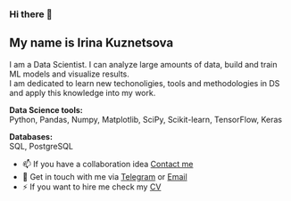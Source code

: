 ### Hi there 👋

## My name is Irina Kuznetsova

I am a Data Scientist. I can analyze large amounts of data, build and train ML models and visualize results.    
I am dedicated to learn new techonoligies, tools and methodologies in DS and apply this knowledge into my work. 

**Data Science tools:**  
Python, Pandas, Numpy, Matplotlib, SciPy, Scikit-learn, TensorFlow, Keras  

**Databases:**  
SQL, PostgreSQL   

- 📫 If you have a collaboration idea [Contact me](mailto:irene.kuznecova@gmail.com)
- 💬 Get in touch with me via [Telegram](https://t.me/cenzukari) or [Email](mailto:irene.kuznecova@gmail.com)
- ⚡ If you want to hire me check my [CV](https://hh.ru/resume/8d597d7cff031c219a0039ed1f307934376533)
